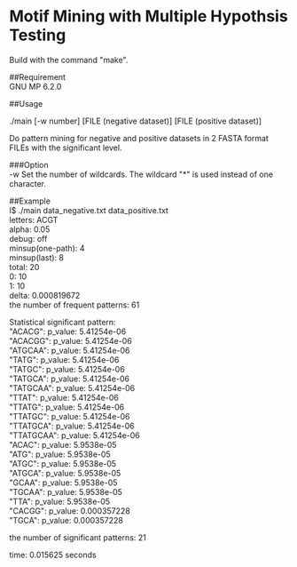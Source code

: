 # Motif Mining with Multiple Hypothsis Testing 

Build with the command "make". 

##Requirement  
 GNU MP 6.2.0

##Usage

./main [-w number] [FILE (negative dataset)] [FILE (positive dataset)]   

Do pattern mining for negative and positive datasets in 2 FASTA format FILEs with the significant level.

###Option  
-w
  Set the number of wildcards. The wildcard "\*" is used instead of one character.  

##Example  
l$ ./main data_negative.txt data_positive.txt  
letters: ACGT  
alpha: 0.05  
debug: off  
minsup(one-path): 4  
minsup(last): 8  
total: 20  
0: 10  
1: 10  
delta: 0.000819672  
the number of frequent patterns: 61 
 
Statistical significant pattern:  
"ACACG": p_value: 5.41254e-06  
"ACACGG": p_value: 5.41254e-06  
"ATGCAA": p_value: 5.41254e-06  
"TATG": p_value: 5.41254e-06  
"TATGC": p_value: 5.41254e-06  
"TATGCA": p_value: 5.41254e-06  
"TATGCAA": p_value: 5.41254e-06  
"TTAT": p_value: 5.41254e-06  
"TTATG": p_value: 5.41254e-06  
"TTATGC": p_value: 5.41254e-06  
"TTATGCA": p_value: 5.41254e-06  
"TTATGCAA": p_value: 5.41254e-06  
"ACAC": p_value: 5.9538e-05  
"ATG": p_value: 5.9538e-05  
"ATGC": p_value: 5.9538e-05  
"ATGCA": p_value: 5.9538e-05  
"GCAA": p_value: 5.9538e-05  
"TGCAA": p_value: 5.9538e-05  
"TTA": p_value: 5.9538e-05  
"CACGG": p_value: 0.000357228  
"TGCA": p_value: 0.000357228  
 
the number of significant patterns: 21

time: 0.015625 seconds
